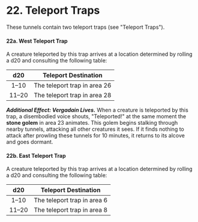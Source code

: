# 22. Teleport Traps

These tunnels contain two teleport traps (see "Teleport Traps").

#### 22a. West Teleport Trap

A creature teleported by this trap arrives at a location determined by rolling a d20 and consulting the following table:

|  d20  | Teleport Destination         |
|:-----:|------------------------------|
|  1–10 | The teleport trap in area 26 |
| 11–20 | The teleport trap in area 28 |

***Additional Effect: Vergadain Lives.*** When a creature is teleported by this trap, a disembodied voice shouts, "Teleported!" at the same moment the **stone golem** in area 23 animates. This golem begins stalking through nearby tunnels, attacking all other creatures it sees. If it finds nothing to attack after prowling these tunnels for 10 minutes, it returns to its alcove and goes dormant.

#### 22b. East Teleport Trap

A creature teleported by this trap arrives at a location determined by rolling a d20 and consulting the following table:

|  d20  | Teleport Destination        |
|:-----:|-----------------------------|
|  1–10 | The teleport trap in area 6 |
| 11–20 | The teleport trap in area 8 |